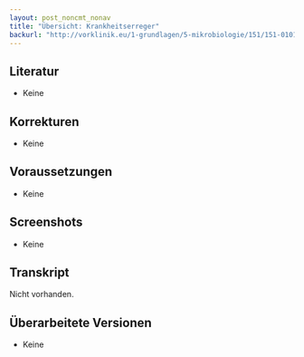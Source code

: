 ```yaml
---
layout: post_noncmt_nonav
title: "Übersicht: Krankheitserreger"
backurl: "http://vorklinik.eu/1-grundlagen/5-mikrobiologie/151/151-0101a-uebersicht-krankheitserreger"
---
```

## Literatur

- Keine

## Korrekturen

- Keine

## Voraussetzungen

- Keine

## Screenshots

- Keine

## Transkript

Nicht vorhanden.

## Überarbeitete Versionen

- Keine

